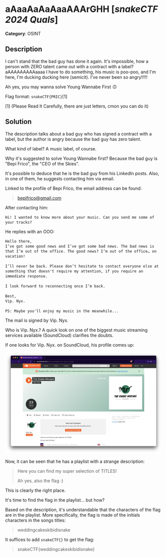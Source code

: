 # aAaaAaAaAaaAAArGHH [_snakeCTF 2024 Quals_]

**Category**: OSINT

## Description

I can't stand that the bad guy has done it again. It's impossible, how a person with ZERO talent came out with a contract with a label? aAAAAAAAAAaaaa I have to do something, his music is poo-poo, and I'm here, I'm ducking ducking here (semicit). I've never been so angry!!!!!

Ah yes, you may wanna solve Young Wannabe First :D

Flag format: `snakeCTF{PRIC}`[1]

[1] (Please Read It Carefully, there are just letters, cmon you can do it)

## Solution

The description talks about a bad guy who has signed a contract with a label, but the author is angry because the bad guy has zero talent.

What kind of label? A music label, of course.

Why it's suggested to solve Young Wannabe first? Because the bad guy is "Bepi Frico", the "CEO of the Skies".

It's possible to deduce that he is the bad guy from his LinkedIn posts. Also, in one of them, he suggests contacting him via email.

Linked to the profile of Bepi Frico, the email address can be found:

> bepifrico@gmail.com

After contacting him:

```
Hi! I wanted to know more about your music. Can you send me some of your tracks?
```

He replies with an OOO:

```
Hello there,
I’ve got some good news and I’ve got some bad news. The bad news is that I’m out of the office. The good news? I’m out of the office… on vacation!

I’ll never be back. Please don’t hesitate to contact everyone else at something that doesn't require my attention, if you require an immediate response.

I look forward to reconnecting once I’m back.

Best,
Vip. Nyx.

PS: Maybe you'll enjoy my music in the meanwhile...
```

The mail is signed by Vip. Nyx.

Who is Vip. Nyx.?
A quick look on one of the biggest music streaming services available (SoundCloud) clarifies the doubts.

If one looks for Vip. Nyx. on SoundCloud, his profile comes up:

![sc bepi](images/soundcloud_bepi.png)

Now, it can be seen that he has a playlist with a strange description:

> Here you can find my super selection of TITLES!
>
> Ah yes, also the flag :)

This is clearly the right place.

It's time to find the flag in the playlist... but how?

Based on the description, it's understandable that the characters of the flag are in the playlist.
More specifically, the flag is made of the initials characters in the songs titles:

> weddingcakeskibidisnake

It suffices to add `snakeCTF{}` to get the flag:

> snakeCTF{weddingcakeskibidisnake}

